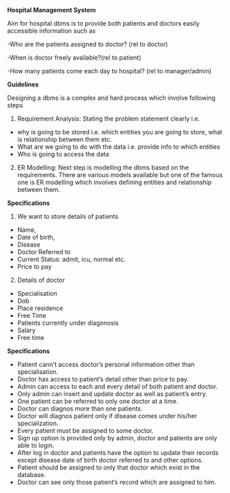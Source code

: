 **Hospital Management System**

Aim for hospital dbms is to provide  both patients and doctors easily accessible information such as

-Who are the patients assigned to doctor? (rel to doctor)

-When is doctor freely available?(rel to patient)

-How many patients come each day to hospital? (rel to manager/admin)

**Guidelines**

Designing a dbms is a complex and hard process which involve following steps

1. Requirement Analysis: Stating the problem statement clearly i.e.

  - why is going to be stored i.e. which entities you are going to store, what is relationship between them etc.
  - What are we going to do with the data i.e. provide info to which entities
  - Who is going to access the data

2. ER Modelling: Next step is modelling the dbms based on the requirements. There are various models available but one of the famous one is ER modelling which involves defining entities and relationship between them.

**Specifications**

1. We want to store details of patients
  - Name,
  - Date of birth,
  - Disease
  - Doctor Referred to
  - Current Status: admit, icu, normal etc.
  - Price to pay
2. Details of doctor
  - Specialisation
  - Dob
  - Place residence
  - Free Time
  - Patients currently under diagonosis
  - Salary
  - Free time

**Specifications**
  - Patient cann’t access doctor’s personal information other than specialisation.
  - Doctor has access to patient’s detail other than price to pay.
  - Admin can access to each and every detail of both patient and doctor.
  - Only admin can insert and update doctor as well as patient’s entry.
  - One patient can be referred to only one doctor at a time.
  - Doctor can diagnos more than one patients.
  - Doctor will diagnos patient only if disease comes under his/her specialization.
  - Every patient must be assigned to some doctor.
  - Sign up option is provided only by admin, doctor and patients are only able to login.
  - After log in doctor and patients have the option to update their records except disease date of birth doctor referred to and other options.
  - Patient should be assigned to only that doctor which exist in the database.
  - Doctor can see only those patient’s record which are assigned to him.
